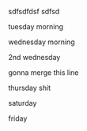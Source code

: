 sdfsdfdsf
sdfsd


tuesday morning

wednesday morning

2nd wednesday

gonna merge this line

thursday shit

saturday

friday
